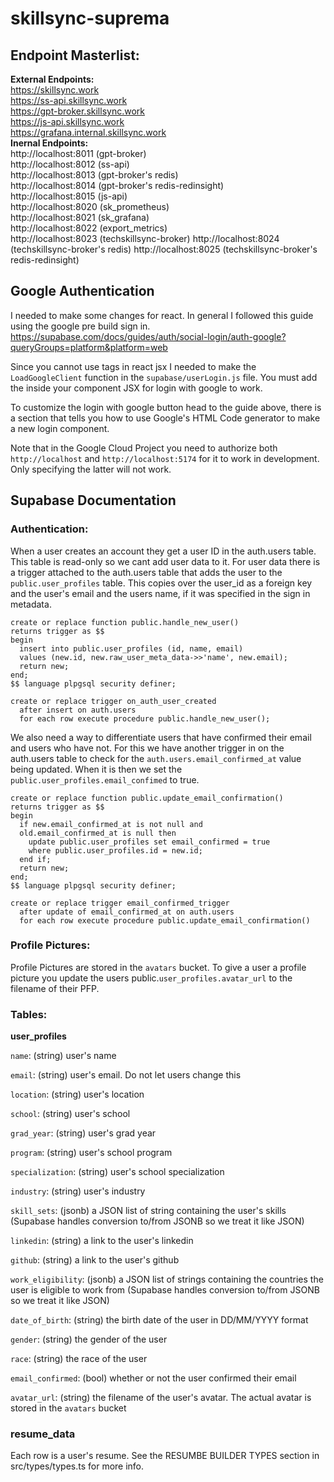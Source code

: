 # skillsync-suprema

## Endpoint Masterlist:
**External Endpoints:**  
https://skillsync.work  
https://ss-api.skillsync.work  
https://gpt-broker.skillsync.work  
https://js-api.skillsync.work  
https://grafana.internal.skillsync.work  
**Inernal Endpoints:**  
http://localhost:8011 (gpt-broker)  
http://localhost:8012 (ss-api)  
http://localhost:8013 (gpt-broker's redis)  
http://localhost:8014 (gpt-broker's redis-redinsight)  
http://localhost:8015 (js-api)  
http://localhost:8020 (sk_prometheus)  
http://localhost:8021 (sk_grafana)  
http://localhost:8022 (export_metrics)  
http://localhost:8023 (techskillsync-broker)
http://localhost:8024 (techskillsync-broker's redis)
http://localhost:8025 (techskillsync-broker's redis-redinsight)

## Google Authentication
I needed to make some changes for react. In general I followed this guide using the google pre build sign in.
https://supabase.com/docs/guides/auth/social-login/auth-google?queryGroups=platform&platform=web

Since you cannot use <script></script> tags in react jsx I needed to make the `LoadGoogleClient` function in the `supabase/userLogin.js` file. You must add the <LoadGoogleClient /> inside your component JSX for login with google to work.

To customize the login with google button head to the guide above, there is a section that tells you how to use Google's HTML Code generator to make a new login component.

Note that in the Google Cloud Project you need to authorize both `http://localhost` and `http://localhost:5174` for it to work in development. Only specifying the latter will not work.

## Supabase Documentation

### Authentication:

When a user creates an account they get a user ID in the auth.users table. This table is read-only so we cant add user data to it.
For user data there is a trigger attached to the auth.users table that adds the user to the `public.user_profiles` table. This copies over the user_id as a foreign key and the user's email and the users name, if it was specified in the sign in metadata.
```
create or replace function public.handle_new_user()
returns trigger as $$
begin
  insert into public.user_profiles (id, name, email)
  values (new.id, new.raw_user_meta_data->>'name', new.email);
  return new;
end;
$$ language plpgsql security definer;

create or replace trigger on_auth_user_created
  after insert on auth.users
  for each row execute procedure public.handle_new_user();
```

We also need a way to differentiate users that have confirmed their email and users who have not. For this we have another trigger in on the auth.users table to check for the `auth.users.email_confirmed_at` value being updated. When it is then we set the `public.user_profiles.email_confimed` to true.
```
create or replace function public.update_email_confirmation()
returns trigger as $$
begin
  if new.email_confirmed_at is not null and 
  old.email_confirmed_at is null then 
    update public.user_profiles set email_confirmed = true
    where public.user_profiles.id = new.id;
  end if;
  return new;
end;
$$ language plpgsql security definer;

create or replace trigger email_confirmed_trigger
  after update of email_confirmed_at on auth.users
  for each row execute procedure public.update_email_confirmation()
```

### Profile Pictures:
Profile Pictures are stored in the `avatars` bucket. To give a user a profile picture you update the users public.`user_profiles.avatar_url` to the filename of their PFP.

### Tables:

**user_profiles**

`name`: (string) user's name

`email`: (string) user's email. Do not let users change this

`location`: (string) user's location

`school`: (string) user's school

`grad_year`: (string) user's grad year

`program`: (string) user's school program

`specialization`: (string) user's school specialization

`industry`: (string) user's industry

`skill_sets`: (jsonb) a JSON list of string containing the user's skills (Supabase handles conversion to/from JSONB so we treat it like JSON)

`linkedin`: (string) a link to the user's linkedin

`github`: (string) a link to the user's github

`work_eligibility`: (jsonb) a JSON list of strings containing the countries the user is eligible to work from (Supabase handles conversion to/from JSONB so we treat it like JSON)

`date_of_birth`: (string) the birth date of the user in DD/MM/YYYY format

`gender`: (string) the gender of the user

`race`: (string) the race of the user

`email_confirmed`: (bool) whether or not the user confirmed their email

`avatar_url`: (string) the filename of the user's avatar. The actual avatar is stored in the `avatars` bucket

### resume_data

Each row is a user's resume. See the RESUMBE BUILDER TYPES section in src/types/types.ts for more info.
